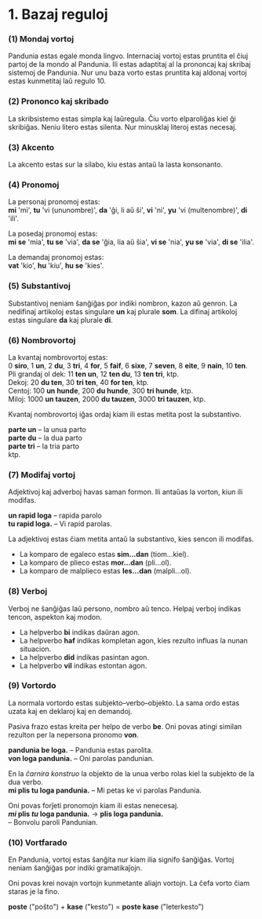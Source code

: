 
# 1. Bazaj reguloj

### (1) Mondaj vortoj

Pandunia estas egale monda lingvo.
Internaciaj vortoj estas pruntita el ĉiuj partoj de la mondo al Pandunia.
Ili estas adaptitaj al la prononcaj kaj skribaj sistemoj de Pandunia.
Nur unu baza vorto estas pruntita kaj aldonaj vortoj estas kunmetitaj laŭ regulo 10.


### (2) Prononco kaj skribado

La skribsistemo estas simpla kaj laŭregula.
Ĉiu vorto elparoliĝas kiel ĝi skribiĝas.
Neniu litero estas silenta.
Nur minusklaj literoj estas necesaj.


### (3) Akcento

La akcento estas sur la silabo, kiu estas antaŭ la lasta konsonanto.


### (4) Pronomoj

La personaj pronomoj estas:  
**mi**
'mi',
**tu**
'vi (ununombre)',
**da**
'ĝi, li aŭ ŝi',
**vi**
'ni',
**yu**
'vi (multenombre)',
**di**
'ili'.

La posedaj pronomoj estas:  
**mi se**
'mia',
**tu se**
'via',
**da se**
'ĝia, lia aŭ ŝia',
**vi se**
'nia',
**yu se**
'via',
**di se**
'ilia'.

La demandaj pronomoj estas:  
**vat**
'kio',
**hu**
'kiu',
**hu se**
'kies'.


### (5) Substantivoj

Substantivoj neniam ŝanĝiĝas por indiki nombron, kazon aŭ genron.
La nedifinaj artikoloj estas singulare **un** kaj plurale **som**.
La difinaj artikoloj estas singulare **da** kaj plurale **di**.

### (6) Nombrovortoj

La kvantaj nombrovortoj estas:  
0 **siro**, 1 **un**, 2 **du**, 3 **tri**, 4 **for**, 5 **faif**, 6 **sixe**,
7 **seven**, 8 **eite**, 9 **nain**, 10 **ten**.  
Pli grandaj ol dek:
11 **ten un**, 12 **ten du**, 13 **ten tri**,
ktp.  
Dekoj:
20 **du ten**, 30 **tri ten**, 40 **for ten**,
ktp.  
Centoj:
100 **un hunde**, 200 **du hunde**, 300 **tri hunde**,
ktp.  
Miloj:
1000 **un tauzen**, 2000 **du tauzen**, 3000 **tri tauzen**,
ktp.

Kvantaj nombrovortoj iĝas ordaj kiam ili estas metita post la substantivo.

**parte un**
– la unua parto  
**parte du**
– la dua parto  
**parte tri**
– la tria parto  
ktp.


### (7) Modifaj vortoj

Adjektivoj kaj adverboj havas saman formon.
Ili antaŭas la vorton, kiun ili modifas.

**un rapid loga**
– rapida parolo  
**tu rapid loga.**
– Vi rapid parolas.

La adjektivoj estas ĉiam metita antaŭ la substantivo, kies sencon ili modifas.

- La komparo de egaleco estas
  **sim...dan**
  (tiom...kiel).
- La komparo de plieco estas
  **mor...dan**
  (pli...ol).
- La komparo de malplieco estas
  **les...dan**
  (malpli...ol).


### (8) Verboj

Verboj ne ŝanĝiĝas laŭ persono, nombro aŭ tenco.
Helpaj verboj indikas tencon, aspekton kaj modon.

- La helpverbo **bi** indikas daŭran agon.
- La helpverbo **haf** indikas kompletan agon, kies rezulto influas la nunan situacion.
- La helpverbo **did** indikas pasintan agon.
- La helpverbo **vil** indikas estontan agon.


### (9) Vortordo

La normala vortordo estas subjekto–verbo–objekto.
La sama ordo estas uzata kaj en deklaroj kaj en demandoj.

Pasiva frazo estas kreita per helpo de verbo
**be**.
Oni povas atingi similan rezulton per la nepersona pronomo
**von**.

**pandunia be loga.**
– Pandunia estas parolita.  
**von loga pandunia.**
– Oni parolas pandunian.

En la _ĉarnira konstruo_ la objekto de la unua verbo
rolas kiel la subjekto de la dua verbo.  
**mi plis tu loga pandunia.**
– Mi petas ke vi parolas Pandunia.

Oni povas forĵeti pronomojn kiam ili estas nenecesaj.  
**_mi_ plis _tu_ loga pandunia.**
→ **plis loga pandunia.**  
– Bonvolu paroli Pandunian.


### (10) Vortfarado

En Pandunia, vortoj estas ŝanĝita nur kiam ilia signifo ŝanĝiĝas.
Vortoj neniam ŝanĝiĝas por indiki gramatikaĵojn.

Oni povas krei novajn vortojn kunmetante aliajn vortojn.
La ĉefa vorto ĉiam staras je la fino.

**poste**
("poŝto") +
**kase**
("kesto") =
**poste kase**
("leterkesto")

